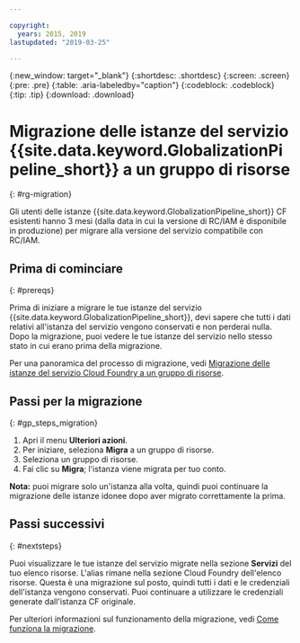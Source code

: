```yaml
---

copyright:
  years: 2015, 2019
lastupdated: "2019-03-25"

---
```


{:new_window: target="_blank"}
{:shortdesc: .shortdesc}
{:screen: .screen}
{:pre: .pre}
{:table: .aria-labeledby="caption"}
{:codeblock: .codeblock}
{:tip: .tip}
{:download: .download}


# Migrazione delle istanze del servizio {{site.data.keyword.GlobalizationPipeline_short}} a un gruppo di risorse
{: #rg-migration}

Gli utenti delle istanze {{site.data.keyword.GlobalizationPipeline_short}} CF esistenti hanno 3 mesi (dalla data in cui la versione di RC/IAM è disponibile in produzione) per migrare alla versione del servizio compatibile con RC/IAM.


## Prima di cominciare
{: #prereqs}

Prima di iniziare a migrare le tue istanze del servizio {{site.data.keyword.GlobalizationPipeline_short}}, devi sapere che tutti i dati relativi all'istanza del servizio vengono conservati e non perderai nulla. Dopo la migrazione, puoi vedere le tue istanze del servizio nello stesso stato in cui erano prima della migrazione.   

Per una panoramica del processo di migrazione, vedi [Migrazione delle istanze del servizio Cloud Foundry a un gruppo di risorse](/docs/resources/instance_migration.html). 

## Passi per la migrazione
{: #gp_steps_migration}

1. Apri il menu **Ulteriori azioni**.
2. Per iniziare, seleziona **Migra** a un gruppo di risorse.
3. Seleziona un gruppo di risorse.
4. Fai clic su **Migra**; l'istanza viene migrata per tuo conto.

**Nota:** puoi migrare solo un'istanza alla volta, quindi puoi continuare la migrazione delle istanze idonee dopo aver migrato correttamente la prima.

## Passi successivi
{: #nextsteps}

Puoi visualizzare le tue istanze del servizio migrate nella sezione **Servizi** del tuo elenco risorse. L'alias rimane nella sezione Cloud Foundry dell'elenco risorse. Questa è una migrazione sul posto, quindi tutti i dati e le credenziali dell'istanza vengono conservati. Puoi continuare a utilizzare le credenziali generate dall'istanza CF originale. 

Per ulteriori informazioni sul funzionamento della migrazione, vedi [Come funziona la migrazione](/docs/resources/instance_migration.html#how).


